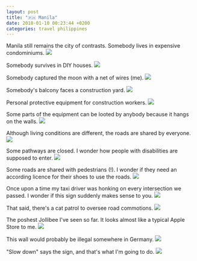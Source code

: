 ```yaml
---
layout: post
title: "🇵🇭 Manila"
date: 2018-01-10 00:23:44 +0200
categories: travel philippines
---
```


Manila still remains the city of contrasts. Somebody lives in expensive
condominiums.
<img src="https://imgur.com/AMDeYca.jpg">

Somebody survives in DIY houses.
<img src="https://imgur.com/rCZqtSD.jpg">

Somebody captured the moon with a net of wires (me).
<img src="https://imgur.com/ZI6Qm0c.jpg">

Somebody's balcony faces a construction yard.
<img src="/assets/images/i.png" data-echo="https://imgur.com/wTZ1DtN.jpg">

Personal protective equipment for construction workers.
<img src="/assets/images/i.png" data-echo="https://imgur.com/9f3NKnB.jpg">

Some parts of the equipment can be looted by anybody because it hangs on
the walls.
<img src="/assets/images/i.png" data-echo="https://imgur.com/IGrOtXP.jpg">

Although living conditions are different, the roads are shared by everyone.
<img src="/assets/images/i.png" data-echo="https://imgur.com/uI1i0lp.jpg">

Some pathways are closed. I wonder how people with disabilities are
supposed to enter.
<img src="/assets/images/i.png" data-echo="https://imgur.com/he4TCIv.jpg">

Some roads are shared with pedestrians (!). I wonder if they need an according
licence for their shoes to use the roads.
<img src="/assets/images/i.png" data-echo="https://imgur.com/OpqWQKC.jpg">

Once upon a time my taxi driver was honking on every intersection
we passed. I wonder if this sign suddenly makes sense to you.
<img src="/assets/images/i.png" data-echo="https://imgur.com/o9A4xy9.jpg">

That said, there's a cat patrol to oversee road commotions.
<img src="/assets/images/i.png" data-echo="https://imgur.com/2PZOZRp.jpg">

The poshest Jollibee I've seen so far. It looks almost like a
typical Apple Store to me.
<img src="/assets/images/i.png" data-echo="https://imgur.com/AcmKBuQ.jpg">

This wall would probably be illegal somewhere in Germany.
<img src="/assets/images/i.png" data-echo="https://imgur.com/IN4I2mm.jpg">

"Slow down" says the sign, and that's what I'm going to do.
<img src="/assets/images/i.png" data-echo="https://imgur.com/wwcrEU0.jpg">
